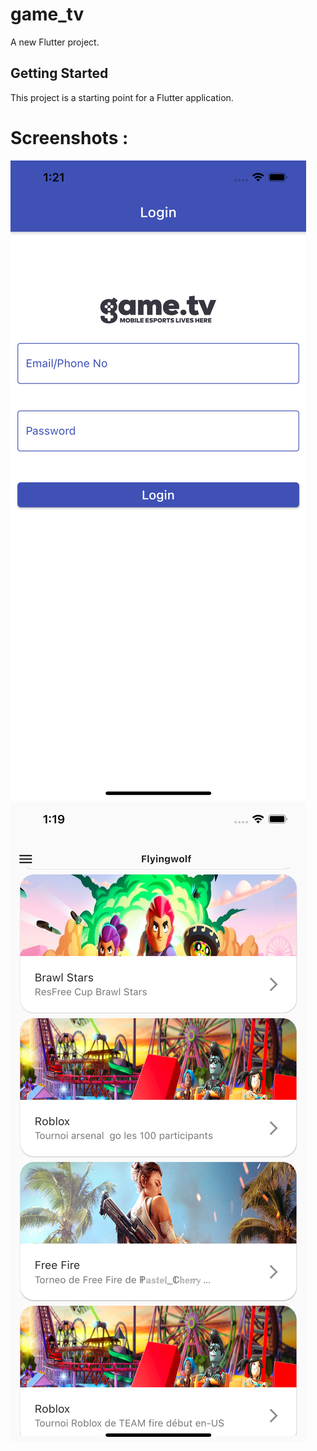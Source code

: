 # game_tv

A new Flutter project.

## Getting Started

This project is a starting point for a Flutter application.

# Screenshots :

![Login Screen](https://github.com/Sanjeev143/Game-TV/blob/main/screenshots/login_page.png?raw=true)
![Home Screen](https://github.com/Sanjeev143/Game-TV/blob/main/screenshots/home_page.png?raw=true)
